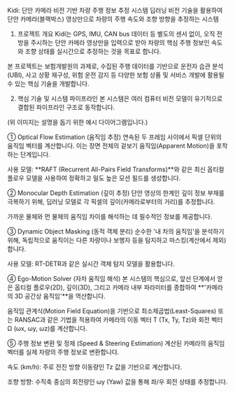 Kidi: 단안 카메라 비전 기반 차량 주행 정보 추정 시스템
딥러닝 비전 기술을 활용하여 단안 카메라(블랙박스) 영상만으로 차량의 주행 속도와 조향 방향을 추정하는 시스템

1. 프로젝트 개요
Kidi는 GPS, IMU, CAN bus 데이터 등 별도의 센서 없이, 오직 전방을 주시하는 단안 카메라 영상만을 입력으로 받아 차량의 핵심 주행 정보인 속도와 조향 상태를 실시간으로 추정하는 것을 목표로 합니다.

본 프로젝트는 보험개발원의 과제로, 수집된 주행 데이터를 기반으로 운전자 습관 분석(UBI), 사고 상황 재구성, 위험 운전 감지 등 다양한 보험 상품 및 서비스 개발에 활용될 수 있는 핵심 기술을 개발합니다.

2. 핵심 기술 및 시스템 파이프라인
본 시스템은 여러 컴퓨터 비전 모델이 유기적으로 결합된 파이프라인 구조로 동작합니다.

(위 이미지는 설명을 돕기 위한 예시 다이어그램입니다.)

① Optical Flow Estimation (움직임 추정)
연속된 두 프레임 사이에서 픽셀 단위의 움직임 벡터를 계산합니다. 이는 장면 전체의 겉보기 움직임(Apparent Motion)을 포착하는 단계입니다.

사용 모델: **RAFT (Recurrent All-Pairs Field Transforms)**와 같은 최신 옵티컬 플로우 모델을 사용하여 정확하고 밀도 높은 모션 필드를 생성합니다.

② Monocular Depth Estimation (깊이 추정)
단안 영상의 한계인 깊이 정보 부재를 극복하기 위해, 딥러닝 모델로 각 픽셀의 깊이(카메라로부터의 거리)를 추정합니다.

가까운 물체와 먼 물체의 움직임 차이를 해석하는 데 필수적인 정보를 제공합니다.

③ Dynamic Object Masking (동적 객체 분리)
순수한 '내 차의 움직임'을 분석하기 위해, 독립적으로 움직이는 다른 차량이나 보행자 등을 탐지하고 마스킹(계산에서 제외)합니다.

사용 모델: RT-DETR과 같은 실시간 객체 탐지 모델을 활용합니다.

④ Ego-Motion Solver (자차 움직임 해석)
본 시스템의 핵심으로, 앞선 단계에서 얻은 옵티컬 플로우(2D), 깊이(3D), 그리고 카메라 내부 파라미터를 종합하여 **'카메라의 3D 공간상 움직임'**을 역산합니다.

움직임 관계식(Motion Field Equation)을 기반으로 최소제곱법(Least-Squares) 또는 RANSAC과 같은 기법을 적용하여 카메라의 이동 벡터 T (Tx, Ty, Tz)와 회전 벡터 Ω (ωx, ωy, ωz)를 계산합니다.

⑤ 주행 정보 변환 및 정제 (Speed & Steering Estimation)
계산된 카메라의 움직임 벡터를 실제 차량의 주행 정보로 변환합니다.

속도 (km/h): 주로 전진 방향 이동량인 Tz 값을 기반으로 계산합니다.

조향 방향: 수직축 중심의 회전량인 ωy (Yaw) 값을 통해 좌/우 회전 상태를 추정합니다.
